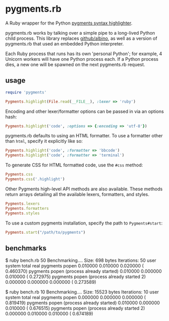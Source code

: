 # pygments.rb

A Ruby wrapper for the Python [pygments syntax highlighter](http://pygments.org/).

pygments.rb works by talking over a simple pipe to a long-lived 
Python child process. This library replaces [github/albino](https://github.com/github/albino),
as well as a version of pygments.rb that used an embedded Python
interpreter. 

Each Ruby process that runs has its own 'personal Python'; 
for example, 4 Unicorn workers will have one Python process each. 
If a Python process dies, a new one will be spawned on the next 
pygments.rb request. 

## usage

``` ruby 
require 'pygments'
``` 

``` ruby
Pygments.highlight(File.read(__FILE__), :lexer => 'ruby')
```

Encoding and other lexer/formatter options can be passed in via an
options hash:

``` ruby
Pygments.highlight('code', :options => {:encoding => 'utf-8'})
```

pygments.rb defaults to using an HTML formatter. 
To use a formatter other than `html`, specify it explicitly
like so:

``` ruby
Pygments.highlight('code', :formatter => 'bbcode')
Pygments.highlight('code', :formatter => 'terminal')
```

To generate CSS for HTML formatted code, use the `#css` method:

``` ruby
Pygments.css
Pygments.css('.highlight')
```

Other Pygments high-level API methods are also available.
These methods return arrays detailing all the available lexers, formatters, 
and styles.

``` ruby
Pygments.lexers
Pygments.formatters
Pygments.styles
```

To use a custom pygments installation, specify the path to
`Pygments#start`:

``` ruby
Pygments.start("/path/to/pygments")
```

## benchmarks


 $ ruby bench.rb 50
     Benchmarking....
     Size: 698 bytes
     Iterations: 50
                                                     user     system      total        real
     pygments popen                                0.010000   0.010000   0.020000 (  0.460370)
     pygments popen (process already started)      0.010000   0.000000   0.010000 (  0.272975)
     pygments popen (process already started 2)    0.000000   0.000000   0.000000 (  0.273589)

 $ ruby bench.rb 10
     Benchmarking....
     Size: 15523 bytes
     Iterations: 10
                                                    user     system      total        real
     pygments popen                               0.000000   0.000000   0.000000 (  0.819419)
     pygments popen (process already started)     0.010000   0.000000   0.010000 (  0.676515)
     pygments popen (process already started 2)   0.000000   0.010000   0.010000 (  0.674189)



